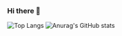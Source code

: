 ### Hi there 👋

![Top Langs](https://github-readme-stats.vercel.app/api/top-langs/?username=kolitoo&layout=compact&theme=radical)
![Anurag's GitHub stats](https://github-readme-stats.vercel.app/api?username=kolitoo&show_icons=true&theme=radical)
<!--
**kolitoo/kolitoo** is a ✨ _special_ ✨ repository because its `README.md` (this file) appears on your GitHub profile.

Here are some ideas to get you started:

- 🔭 I’m currently working on ...
- 🌱 I’m currently learning at 42 School.
- 👯 I’m looking to collaborate on ...
- 🤔 I’m looking for help with ...
- 📫 How to reach me: alex2107@outlook.fr
-->
